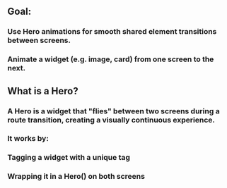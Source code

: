 ## Goal:

### Use Hero animations for smooth shared element transitions between screens.

### Animate a widget (e.g. image, card) from one screen to the next.

## What is a Hero?

### A Hero is a widget that "flies" between two screens during a route transition, creating a visually continuous experience.

### It works by:

### Tagging a widget with a unique tag

### Wrapping it in a Hero() on both screens
